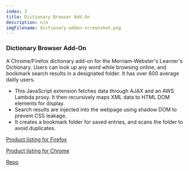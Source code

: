 ```yaml
---
index: 2
title: Dictionary Browser Add-On
description: n/a
imgFilename: dictionary-addon-screenshot.png
---
```

### Dictionary Browser Add-On

A Chrome/Firefox dictionary add-on for the Merriam-Webster's Learner's Dictionary. Users can look up any word while browsing online, and bookmark search results in a designated folder. It has over 600 average dailly users.


* This JavaScript extension fetches data through AJAX and an AWS Lambda proxy. It then recursively maps XML data to HTML DOM elements for display. 
* Search results are injected into the webpage using shadow DOM to prevent CSS leakage.
* It creates a bookmark folder for saved entries, and scans the folder to avoid duplicates. 

[Product listing for Firefox](https://addons.mozilla.org/en-US/firefox/addon/learners-dictionary/)

[Product listing for Chrome](https://chrome.google.com/webstore/detail/merriam-websters-learners/bibagmeonfmaeiicmgbngjdjahaaejll?fbclid=IwAR2la6FKDgBVsxUAEtmn4T_5p-mrWmjP7zUeWCq9b4rVtzC2badUZ9QhKMs)

[Repo](https://github.com/vic2019/dictionary-firefox-extension)